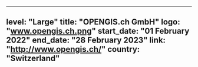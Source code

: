 
---
level: "Large"
title: "OPENGIS.ch GmbH"
logo: "www.opengis.ch.png"
start_date: "01 February 2022"
end_date: "28 February 2023"
link: "http://www.opengis.ch/"
country: "Switzerland"
---
